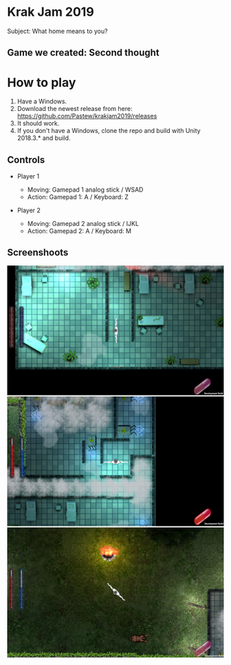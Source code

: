 # Krak Jam 2019
Subject: What home means to you?

## Game we created: Second thought

# How to play
1. Have a Windows.
2. Download the newest release from here: https://github.com/Pastew/krakjam2019/releases
3. It should work.
4. If you don't have a Windows, clone the repo and build with Unity 2018.3.* and build.

## Controls
* Player 1
    * Moving: Gamepad 1 analog stick / WSAD
    * Action: Gamepad 1: A / Keyboard: Z

* Player 2
    * Moving: Gamepad 2 analog stick / IJKL
    * Action: Gamepad 2: A / Keyboard: M

  
## Screenshoots
![Alt text](screenshoots/s1.PNG?raw=true "screenshoots/s1.PNG")  
![Alt text](screenshoots/s2.PNG?raw=true "screenshoots/s2.PNG")  
![Alt text](screenshoots/s3.PNG?raw=true "screenshoots/s3.PNG")  
 
